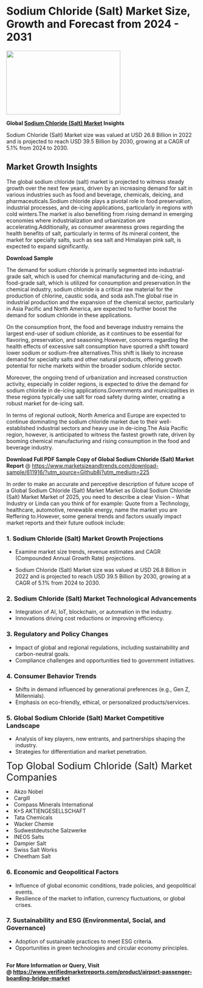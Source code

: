 <H1>Sodium Chloride (Salt) Market Size, Growth and Forecast from 2024 - 2031</H1><img class="aligncenter size-medium wp-image-584254" src="https://thirdeyenews.in/wp-content/uploads/2024/09/Global-Market-Research-300x168.jpeg" alt="" width="300" height="168" /><p><strong>Global&nbsp;<a href="https://www.marketsizeandtrends.com/download-sample/611916/?utm_source=Github8j?utm_medium=225">Sodium Chloride (Salt) Market</a> Insights</strong></p><p>Sodium Chloride (Salt) Market size was valued at USD 26.8 Billion in 2022 and is projected to reach USD 39.5 Billion by 2030, growing at a CAGR of 5.1% from 2024 to 2030.</p><p><h2>Market Growth Insights</h2> <p>The global sodium chloride (salt) market is projected to witness steady growth over the next few years, driven by an increasing demand for salt in various industries such as food and beverage, chemicals, deicing, and pharmaceuticals.Sodium chloride plays a pivotal role in food preservation, industrial processes, and de-icing applications, particularly in regions with cold winters.The market is also benefiting from rising demand in emerging economies where industrialization and urbanization are accelerating.Additionally, as consumer awareness grows regarding the health benefits of salt, particularly in terms of its mineral content, the market for specialty salts, such as sea salt and Himalayan pink salt, is expected to expand significantly.</p> <p><strong>Download Sample</strong></p> <p>The demand for sodium chloride is primarily segmented into industrial-grade salt, which is used for chemical manufacturing and de-icing, and food-grade salt, which is utilized for consumption and preservation.In the chemical industry, sodium chloride is a critical raw material for the production of chlorine, caustic soda, and soda ash.The global rise in industrial production and the expansion of the chemical sector, particularly in Asia Pacific and North America, are expected to further boost the demand for sodium chloride in these applications.</p> <p>On the consumption front, the food and beverage industry remains the largest end-user of sodium chloride, as it continues to be essential for flavoring, preservation, and seasoning.However, concerns regarding the health effects of excessive salt consumption have spurred a shift toward lower sodium or sodium-free alternatives.This shift is likely to increase demand for specialty salts and other natural products, offering growth potential for niche markets within the broader sodium chloride sector.</p> <p>Moreover, the ongoing trend of urbanization and increased construction activity, especially in colder regions, is expected to drive the demand for sodium chloride in de-icing applications.Governments and municipalities in these regions typically use salt for road safety during winter, creating a robust market for de-icing salt.</p> <p>In terms of regional outlook, North America and Europe are expected to continue dominating the sodium chloride market due to their well-established industrial sectors and heavy use in de-icing.The Asia Pacific region, however, is anticipated to witness the fastest growth rate, driven by booming chemical manufacturing and rising consumption in the food and beverage industry.</p> <p><span class=""><strong>Download Full PDF Sample Copy of Global Sodium Chloride (Salt) Market Report</strong> @ <a href="https://www.marketsizeandtrends.com/download-sample/611916/?utm_source=Github8j?utm_medium=225" target="_blank">https://www.marketsizeandtrends.com/download-sample/611916/?utm_source=Github8j?utm_medium=225</a></span></p><p>In order to make an accurate and perceptive description of future scope of a Global&nbsp;Sodium Chloride (Salt) Market Market as Global&nbsp;Sodium Chloride (Salt) Market Market of 2025, you need to describe a clear Vision &ndash; What Industry or Linda can you think of for example: Quote from a Technology, healthcare, automotive, renewable energy, name the market you are Reffering to.However, some general trends and factors usually impact market reports and their future outlook include:</p><h3>1.&nbsp;<strong>Sodium Chloride (Salt) Market Growth Projections</strong></h3><ul><li>Examine market size trends, revenue estimates and CAGR (Compounded Annual Growth Rate) projections.</li><li><p>Sodium Chloride (Salt) Market size was valued at USD 26.8 Billion in 2022 and is projected to reach USD 39.5 Billion by 2030, growing at a CAGR of 5.1% from 2024 to 2030.</p></li></ul><h3>2.&nbsp;<strong>Sodium Chloride (Salt) Market Technological Advancements</strong></h3><ul><li>Integration of AI, IoT, blockchain, or automation in the industry.</li><li>Innovations driving cost reductions or improving efficiency.</li></ul><h3>3.&nbsp;<strong>Regulatory and Policy Changes</strong></h3><ul><li>Impact of global and regional regulations, including sustainability and carbon-neutral goals.</li><li>Compliance challenges and opportunities tied to government initiatives.</li></ul><h3>4.&nbsp;<strong>Consumer Behavior Trends</strong></h3><ul><li>Shifts in demand influenced by generational preferences (e.g., Gen Z, Millennials).</li><li>Emphasis on eco-friendly, ethical, or personalized products/services.</li></ul><h3>5.&nbsp;<strong>Global Sodium Chloride (Salt) Market Competitive Landscape</strong></h3><ul><li>Analysis of key players, new entrants, and partnerships shaping the industry.</li><li>Strategies for differentiation and market penetration.</li></ul><p data-pm-slice="1 1 []"><span style="color: inherit; font-family: inherit; font-size: 25px;">Top Global Sodium Chloride (Salt) Market Companies</span></p><div class="" data-test-id=""><p><li>Akzo Nobel</li><li> Cargill</li><li> Compass Minerals International</li><li> K+S AKTIENGESELLSCHAFT</li><li> Tata Chemicals</li><li> Wacker Chemie</li><li> Sudwestdeutsche Salzwerke</li><li> INEOS Salts</li><li> Dampier Salt</li><li> Swiss Salt Works</li><li> Cheetham Salt</li></p></div><h3>6.&nbsp;<strong>Economic and Geopolitical Factors</strong></h3><ul><li>Influence of global economic conditions, trade policies, and geopolitical events.</li><li>Resilience of the market to inflation, currency fluctuations, or global crises.</li></ul><h3>7.&nbsp;<strong>Sustainability and ESG (Environmental, Social, and Governance)</strong></h3><ul><li>Adoption of sustainable practices to meet ESG criteria.</li><li>Opportunities in green technologies and circular economy principles.</li></ul><h2><strong style="font-size: 14px;">For More Information or Query, Visit @&nbsp;</strong><a style="background-color: #ffffff; font-size: 14px;" href="https://www.marketsizeandtrends.com/report/sodium-chloride-salt-market/" target="_blank">https://www.verifiedmarketreports.com/product/airport-passenger-boarding-bridge-market</a></h2>